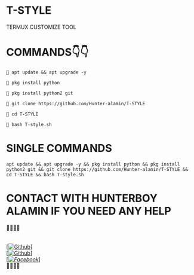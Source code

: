 # T-STYLE
TERMUX CUSTOMIZE TOOL

# COMMANDS👇👇

````
👿 apt update && apt upgrade -y

👿 pkg install python

👿 pkg install python2 git

👿 git clone https://github.com/Hunter-alamin/T-STYLE

👿 cd T-STYLE

👿 bash T-style.sh 

````

# SINGLE COMMANDS
````
apt update && apt upgrade -y && pkg install python && pkg install python2 git && git clone https://github.com/Hunter-alamin/T-STYLE && cd T-STYLE && bash T-style.sh 

````
# CONTACT WITH  HUNTERBOY ALAMIN IF YOU NEED ANY HELP
<b>🔰🔰🔰🔰</b> </br></b></br> <br>[[![Github](https://img.shields.io/badge/Github-[HUNTERBOY_ALAMIN]-blue?style=flat-square&logo=GITHUBlogoColor=blue&labelColor=blue)](https://github.com/DevillHunter)] <br> [[![Github](https://img.shields.io/badge/TELEGRAM-[HUNTERBOY_ALAMIN]-red?style=flat-square&logo=TELEGRAMlogoColor=red&labelColor=cyan)](https://t.me/alamin123khan)]<br> [_[![Facebook](https://img.shields.io/badge/Facebook-HUNTERBOY_ALAMIN]-yellow?style=flat-square&logo=facebooklogoColor=green&labelColor=red)](https://www.facebook.com/alaminkhan.60)_]<br><b>🔰🔰🔰🔰

